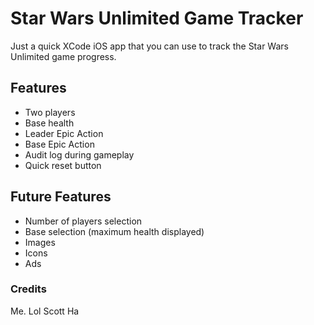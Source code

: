 # Star Wars Unlimited Game Tracker
Just a quick XCode iOS app that you can use to track the Star Wars Unlimited game progress.

## Features
- Two players
- Base health
- Leader Epic Action
- Base Epic Action
- Audit log during gameplay
- Quick reset button

## Future Features
- Number of players selection
- Base selection (maximum health displayed)
- Images
- Icons
- Ads

### Credits
Me. Lol Scott Ha
